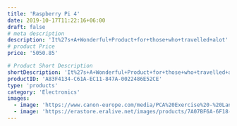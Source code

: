 ```yaml
---
title: 'Raspberry Pi 4'
date: 2019-10-17T11:22:16+06:00
draft: false
# meta description 
description: 'It%27s+A+Wonderful+Product+for+those+who+travelled+alot'
# product Price
price: '5050.85'

# Product Short Description
shortDescription: 'It%27s+A+Wonderful+Product+for+those+who+travelled+alot'
productID: 'A83F4134-C61A-EC11-847A-0022486E52CE'
type: 'products'
category: 'Electronics' 
images:
  - image: 'https://www.canon-europe.com/media/PCA%20Exercise%20-%20Landscape%20Photography%20exercise-landscape-photos-opener-05_1200%20x%20400_tcm13-1444470.jpg'  
  - image: 'https://erastore.eralive.net/images/products/7A07BF6A-6F18-EC11-847A-0022486E52CE3.png'  
---
```

